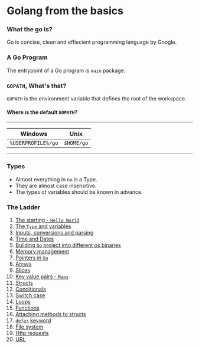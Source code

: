 # Golang from the basics

### What the go is?
Go is concise, clean and effiecient programming language by Google.

### A Go Program
The entrypoint of a Go program is `main` package.

### `GOPATH`, What's that?
`GOPATH` is the environment variable that defines the root of the workspace.

#### Where is the default `GOPATH`?
___
| Windows            	| Unix       	|
|--------------------	|------------	|
| `%USERPROFILE%/go` 	| `$HOME/go` 	|
___

### Types
- Almost everything in `Go` is a Type.
- They are almost case insensitive.
- The types of variables should be known in advance.

### The Ladder
1. [The starting - `Hello World`](/01hello/main.go)
2. [The `Type` and variables](/02variables/main.go)
3. [Inputs, conversions and parsing](/03input-and-parsing/main.go)
4. [Time and Dates](/04time-and-dates/main.go)
5. [Building `Go` project into different os binaries](/05building-for-os/main.go)
6. [Memory management](/06memory-management/main.go)
7. [Pointers in `Go`](/07pointers/main.go)
8. [Arrays](/08arrays/main.go)
9. [Slices](09slices-in-go/main.go)
10. [Key value pairs - `Maps`](10maps-in-go/main.go)
11. [Structs](11structs-in-go/main.go)
12. [Conditionals](12conditionals/main.go)
13. [Switch case](13switch-case/main.go)
14. [Loops](14loops/main.go)
15. [Functions](15functions/main.go)
16. [Attaching methods to structs](16methods/main.go)
17. [`defer` keyword](17defer/main.go)
18. [File system](18file-system/main.go)
19. [Http requests](19http-requests/main.go)
20. [URL](20url/main.go)
